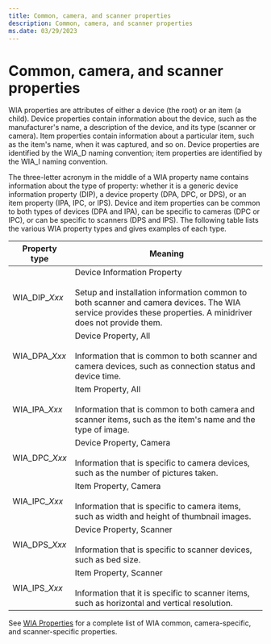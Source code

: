```yaml
---
title: Common, camera, and scanner properties
description: Common, camera, and scanner properties
ms.date: 03/29/2023
---
```


# Common, camera, and scanner properties

WIA properties are attributes of either a device (the root) or an item (a child). Device properties contain information about the device, such as the manufacturer's name, a description of the device, and its type (scanner or camera). Item properties contain information about a particular item, such as the item's name, when it was captured, and so on. Device properties are identified by the WIA_D naming convention; item properties are identified by the WIA_I naming convention.

The three-letter acronym in the middle of a WIA property name contains information about the type of property: whether it is a generic device information property (DIP), a device property (DPA, DPC, or DPS), or an item property (IPA, IPC, or IPS). Device and item properties can be common to both types of devices (DPA and IPA), can be specific to cameras (DPC or IPC), or can be specific to scanners (DPS and IPS). The following table lists the various WIA property types and gives examples of each type.

| Property type | Meaning |
|--|--|
| WIA_DIP_*Xxx* | Device Information Property<br><br>Setup and installation information common to both scanner and camera devices. The WIA service provides these properties. A minidriver does not provide them. |
| WIA_DPA_*Xxx* | Device Property, All<br><br>Information that is common to both scanner and camera devices, such as connection status and device time. |
| WIA_IPA_*Xxx* | Item Property, All<br><br>Information that is common to both camera and scanner items, such as the item's name and the type of image. |
| WIA_DPC_*Xxx* | Device Property, Camera<br><br>Information that is specific to camera devices, such as the number of pictures taken. |
| WIA_IPC_*Xxx* | Item Property, Camera<br><br>Information that is specific to camera items, such as width and height of thumbnail images. |
| WIA_DPS_*Xxx* | Device Property, Scanner<br><br>Information that is specific to scanner devices, such as bed size. |
| WIA_IPS_*Xxx* | Item Property, Scanner<br><br>Information that it is specific to scanner items, such as horizontal and vertical resolution. |

See [WIA Properties](./wia-properties.md) for a complete list of WIA common, camera-specific, and scanner-specific properties.
